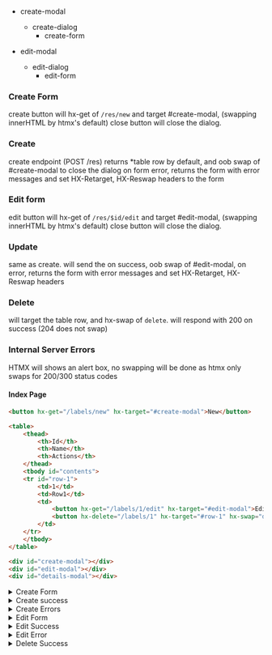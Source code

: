 ### 
* create-modal 
	* create-dialog 
        * create-form
        
* edit-modal 
	 * edit-dialog 
        * edit-form

### Create Form

create button will hx-get of `/res/new` and target #create-modal, (swapping innerHTML by htmx's default)
close button will close the dialog.

### Create
create endpoint (POST /res) returns *table row by default, and oob swap of #create-modal to close the dialog
on form error, returns the form with error messages and set HX-Retarget, HX-Reswap headers to the form

### Edit form
edit button will hx-get of `/res/$id/edit` and target #edit-modal, (swapping innerHTML by htmx's default)
close button will close the dialog.

### Update
same as create. will send the <tr> on success, oob swap of #edit-modal, on error, returns the form with error messages
and set HX-Retarget, HX-Reswap headers

### Delete
will target the table row, and hx-swap of `delete`. will respond with 200 on success (204 does not swap)
    
### Internal Server Errors
HTMX will shows an alert box, no swapping will be done as htmx only swaps for 200/300 status codes


#### Index Page

```html
<button hx-get="/labels/new" hx-target="#create-modal">New</button>

<table>
    <thead>
        <th>Id</th>
        <th>Name</th>
        <th>Actions</th>
    </thead>
    <tbody id="contents">
    <tr id="row-1">
        <td>1</td>
        <td>Row1</td>
        <td>
            <button hx-get="/labels/1/edit" hx-target="#edit-modal">Edit</button>
            <button hx-delete="/labels/1" hx-target="#row-1" hx-swap="delete">Delete</button>
        </td>
    </tr>
    </tbody>
</table>

<div id="create-modal"></div>
<div id="edit-modal"></div>
<div id="details-modal"></div>

```

<details>
<summary>Create Form</summary>

```html
<dialog open id="create-dialog">
    <form hx-post="/labels"
        id="create-form"
        hx-target="#contents"
        hx-swap="afterbegin">
        <label>Name</label>
        <input type="text" name="name">

        <button type="submit">Create</button>
        <button type="button" onclick="$('#create-dialog').close()">Close</button>
    </form>
</dialog>
```

</details>


<details>
<summary>Create success</summary>

```html
    <tr id="row-9">
        <td>9</td>
        <td>helo world</td>
        <td>
            <button hx-get="/labels/9/edit" hx-target="#edit-modal">Edit</button>
            <button hx-delete="/labels/9" hx-target="#row-9" hx-swap="delete">Delete</button>
            <button>Details</button>
        </td>
    </tr>
    <div id="create-modal" hx-swap-oob="true"></div>
```

</details>


<details>
<summary>Create Errors</summary>
`HX-Retarget: #create-form`
`HX-Reswap: outerHTML`

```html
<form hx-post="/labels"
id="create-form"
hx-target="#contents"
hx-swap="afterbegin"
>
    
    <label>Name</label>
    <input type="text" name="name" aria-invalid="true" value="a">
    
        <small>string length must be between 4 and 20</small>
    

    <button type="submit">Create</button>
    <button type="button" onclick="$('#create-dialog').close()">Close</button>
</form>
```

</details>
 

<details>
<summary>Edit Form</summary>

```html
    <dialog open id="edit-dialog">
    <form hx-put="/labels/9"
    id="edit-form"
    hx-target="#row-9"
    hx-swap="outerHTML"
    >

    <label>Name</label>
    <input type="text" name="name" value="helo world">
    <button type="submit">Update</button>
    <button type="button" onclick="$('#edit-dialog').close()">Close</button>

    </form>
    </dialog>
```
</details>


<details>
<summary>Edit Success</summary>

```html
    <tr id="row-9">
        <td>9</td>
        <td>hello world</td>
        <td>
            <button hx-get="/labels/9/edit" hx-target="#edit-modal">Edit</button>
            <button hx-delete="/labels/9" hx-target="#row-9" hx-swap="delete">Delete</button>
            <button>Details</button>
        </td>
    </tr>
    <div id="edit-modal" hx-swap-oob="true"></div>

```
</details>

<details>
<summary>Edit Error</summary>
`HX-Retarget: #edit-form`
`HX-Reswap: innerHTML`

```html
    <form hx-put="/labels/9"
    id="edit-form"
    hx-target="#row-9"
    hx-swap="outerHTML"
    >

    <label>Name</label>
    <input type="text" name="name" value="a" aria-invalid="true">
    
        <small>string length must be between 4 and 20</small>
    
    <button type="submit">Update</button>
    <button type="button" onclick="$('#edit-dialog').close()">Close</button>

    </form>
```

</details>


<details>
<summary>Delete Success</summary>
200 Ok
</details>
